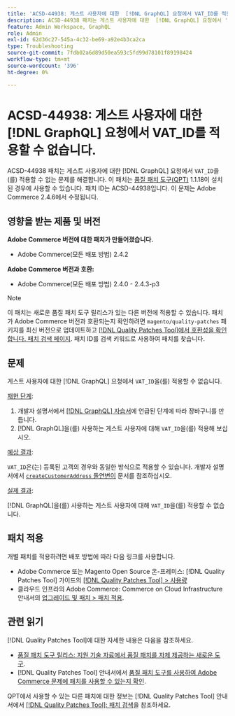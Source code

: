 ```yaml
---
title: 'ACSD-44938: 게스트 사용자에 대한  [!DNL GraphQL] 요청에서 VAT_ID를 적용할 수 없습니다.'
description: ACSD-44938 패치는 게스트 사용자에 대한  [!DNL GraphQL] 요청에서 'VAT_ID'를 적용할 수 없는 문제를 해결합니다. 이 패치는 [Quality Patches Tool (QPT)](https://experienceleague.adobe.com/en/docs/commerce-operations/tools/quality-patches-tool/quality-patches-tool-to-self-serve-quality-patches) 1.1.18이 설치된 경우 사용할 수 있습니다. 패치 ID는 ACSD-44938입니다. 이 문제는 Adobe Commerce 2.4.6에서 수정됩니다.
feature: Admin Workspace, GraphQL
role: Admin
exl-id: 62d36c27-545a-4c32-be69-a92e4b3ca2ca
type: Troubleshooting
source-git-commit: 7fdb02a6d89d50ea593c5fd99d78101f89198424
workflow-type: tm+mt
source-wordcount: '396'
ht-degree: 0%

---
```


# ACSD-44938: 게스트 사용자에 대한 [!DNL GraphQL] 요청에서 VAT_ID를 적용할 수 없습니다.

ACSD-44938 패치는 게스트 사용자에 대한 [!DNL GraphQL] 요청에서 `VAT_ID`을(를) 적용할 수 없는 문제를 해결합니다. 이 패치는 [품질 패치 도구(QPT)](https://experienceleague.adobe.com/en/docs/commerce-operations/tools/quality-patches-tool/quality-patches-tool-to-self-serve-quality-patches) 1.1.18이 설치된 경우에 사용할 수 있습니다. 패치 ID는 ACSD-44938입니다. 이 문제는 Adobe Commerce 2.4.6에서 수정됩니다.

## 영향을 받는 제품 및 버전

**Adobe Commerce 버전에 대한 패치가 만들어졌습니다.**

* Adobe Commerce(모든 배포 방법) 2.4.2

**Adobe Commerce 버전과 호환:**

* Adobe Commerce(모든 배포 방법) 2.4.0 - 2.4.3-p3

>[!NOTE]
>
>이 패치는 새로운 품질 패치 도구 릴리스가 있는 다른 버전에 적용할 수 있습니다. 패치가 Adobe Commerce 버전과 호환되는지 확인하려면 `magento/quality-patches` 패키지를 최신 버전으로 업데이트하고 [[!DNL Quality Patches Tool]에서 호환성을 확인합니다. 패치 검색 페이지](https://experienceleague.adobe.com/en/docs/commerce-operations/tools/quality-patches-tool/quality-patches-tool-to-self-serve-quality-patches). 패치 ID를 검색 키워드로 사용하여 패치를 찾습니다.

## 문제

게스트 사용자에 대한 [!DNL GraphQL] 요청에서 `VAT_ID`을(를) 적용할 수 없습니다.

<u>재현 단계</u>:

1. 개발자 설명서에서 [[!DNL GraphQL] 자습서](https://developer.adobe.com/commerce/webapi/graphql/tutorials/checkout/)에 언급된 단계에 따라 장바구니를 만듭니다.
1. [!DNL GraphQL]을(를) 사용하는 게스트 사용자에 대해 `VAT_ID`을(를) 적용해 보십시오.

<u>예상 결과</u>:

`VAT_ID`은(는) 등록된 고객의 경우와 동일한 방식으로 적용할 수 있습니다. 개발자 설명서에서 [`createCustomerAddress` 돌연변이](https://developer.adobe.com/commerce/webapi/graphql/schema/customer/mutations/create-address/) 문서를 참조하십시오.

<u>실제 결과</u>:

[!DNL GraphQL]을(를) 사용하는 게스트 사용자에 대해 `VAT_ID`을(를) 적용할 수 없습니다.

## 패치 적용

개별 패치를 적용하려면 배포 방법에 따라 다음 링크를 사용합니다.

* Adobe Commerce 또는 Magento Open Source 온-프레미스: [!DNL Quality Patches Tool] 가이드의 [[!DNL Quality Patches Tool] > 사용량](/help/tools/quality-patches-tool/usage.md)
* 클라우드 인프라의 Adobe Commerce: Commerce on Cloud Infrastructure 안내서의 [업그레이드 및 패치 > 패치 적용](https://experienceleague.adobe.com/docs/commerce-cloud-service/user-guide/develop/upgrade/apply-patches.html).

## 관련 읽기

[!DNL Quality Patches Tool]에 대한 자세한 내용은 다음을 참조하세요.

* [품질 패치 도구 릴리스: 지원 기술 자료에서 품질 패치를 자체 제공하는 새로운 도구](https://experienceleague.adobe.com/en/docs/commerce-operations/tools/quality-patches-tool/quality-patches-tool-to-self-serve-quality-patches).
* [!DNL Quality Patches Tool] 안내서에서 [품질 패치 도구를 사용하여 Adobe Commerce 문제에 패치를 사용할 수 있는지 확인](/help/tools/quality-patches-tool/patches-available-in-qpt/check-patch-for-magento-issue-with-magento-quality-patches.md).

QPT에서 사용할 수 있는 다른 패치에 대한 정보는 [!DNL Quality Patches Tool] 안내서에서 [[!DNL Quality Patches Tool]: 패치 검색](https://experienceleague.adobe.com/tools/commerce-quality-patches/index.html)을 참조하세요.
